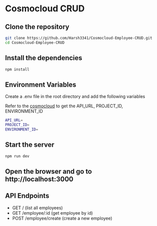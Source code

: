 # Cosmocloud CRUD

## Clone the repository

```bash
git clone https://github.com/Harsh3341/Cosmocloud-Employee-CRUD.git
cd Cosmocloud-Employee-CRUD
```

## Install the dependencies

```bash
npm install
```

## Environment Variables

Create a .env file in the root directory and add the following variables

Refer to the [cosmocloud](https://docs.cosmocloud.io/) to get the API_URL, PROJECT_ID, ENVIRONMENT_ID

```bash
API_URL=
PROJECT_ID=
ENVIRONMENT_ID=
```

## Start the server

```bash
npm run dev
```

## Open the browser and go to http://localhost:3000

## API Endpoints

- GET / (list all employees)
- GET /employee/:id (get employee by id)
- POST /employee/create (create a new employee)
